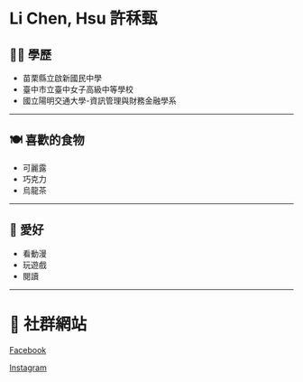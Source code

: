 # Li Chen, Hsu 許秝甄

## 👩‍🎓 學歷
[學歷](https://lichen-460.github.io/#-%E5%AD%B8%E6%AD%B7)
- 苗栗縣立啟新國民中學
- 臺中市立臺中女子高級中等學校
- 國立陽明交通大學-資訊管理與財務金融學系

---

## 🍽 喜歡的食物
- 可麗露
- 巧克力
- 烏龍茶

---

## 🎨 愛好
- 看動漫
- 玩遊戲
- 閱讀

---

# 🔗 社群網站
[Facebook](https://www.facebook.com/profile.php?id=100011524573715&locale=zh_TW)

[Instagram](https://www.instagram.com/star_0990/)


<style>
    footer, a[href*="github.io"] {
        display: none !important;
    }
</style>
